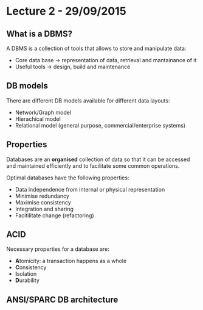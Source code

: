 # Lecture 2 - 29/09/2015


## What is a DBMS?

A DBMS is a collection of tools that allows to store and manipulate data:
- Core data base -> representation of data, retrieval and mantainance of it
- Useful tools -> design, build and maintenance

## DB models

There are different DB models available for different data layouts:
- Network/Graph model
- Hierachical model
- Relational model (general purpose, commercial/enterprise systems)

## Properties

Databases are an **organised** collection of data so that it can be accessed and maintained efficiently and to facilitate some common operations.

Optimal databases have the following properties:
- Data independence from internal or physical representation
- Minimise redundancy
- Maximise consistency
- Integration and sharing
- Facitilitate change (refactoring)

## ACID

Necessary properties for a database are:

- **A**tomicity: a transaction happens as a whole
- **C**onsistency
- **I**solation
- **D**urability

## ANSI/SPARC DB architecture

